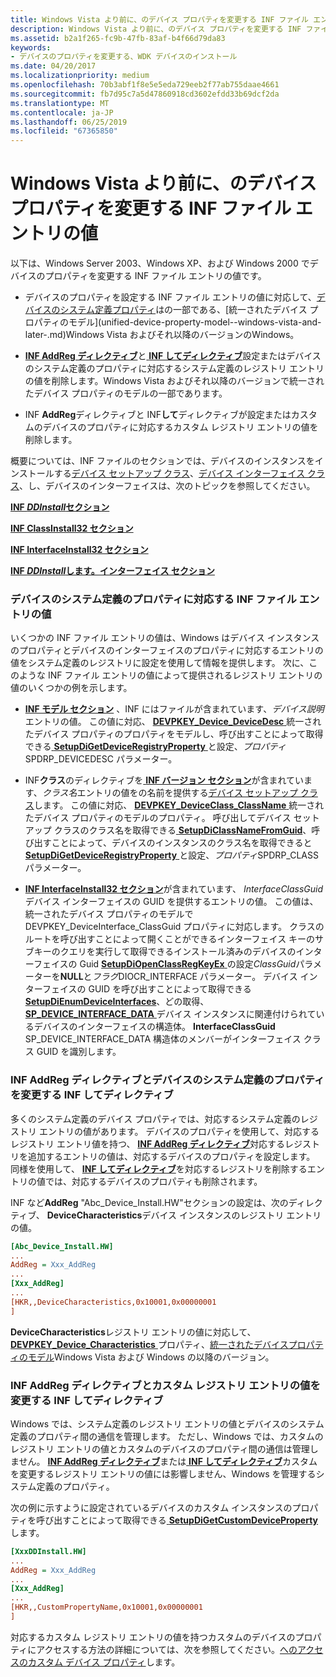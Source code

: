 ```yaml
---
title: Windows Vista より前に、のデバイス プロパティを変更する INF ファイル エントリの値
description: Windows Vista より前に、のデバイス プロパティを変更する INF ファイル エントリの値
ms.assetid: b2a1f265-fc9b-47fb-83af-b4f66d79da83
keywords:
- デバイスのプロパティを変更する、WDK デバイスのインストール
ms.date: 04/20/2017
ms.localizationpriority: medium
ms.openlocfilehash: 70b3abf1f8e5e5eda729eeb2f77ab755daae4661
ms.sourcegitcommit: fb7d95c7a5d47860918cd3602efdd33b69dcf2da
ms.translationtype: MT
ms.contentlocale: ja-JP
ms.lasthandoff: 06/25/2019
ms.locfileid: "67365850"
---
```

# <a name="inf-file-entry-values-that-modify-device-properties-before-windows-vista"></a>Windows Vista より前に、のデバイス プロパティを変更する INF ファイル エントリの値


以下は、Windows Server 2003、Windows XP、および Windows 2000 でデバイスのプロパティを変更する INF ファイル エントリの値です。

-   デバイスのプロパティを設定する INF ファイル エントリの値に対応して、[デバイスのシステム定義プロパティ](https://docs.microsoft.com/previous-versions/ff553413(v=vs.85))はの一部である、[統一されたデバイス プロパティのモデル](unified-device-property-model--windows-vista-and-later-.md)Windows Vista およびそれ以降のバージョンのWindows。

-   [**INF AddReg ディレクティブ**](inf-addreg-directive.md)と[ **INF してディレクティブ**](inf-delreg-directive.md)設定またはデバイスのシステム定義のプロパティに対応するシステム定義のレジストリ エントリの値を削除します。Windows Vista およびそれ以降のバージョンで統一されたデバイス プロパティのモデルの一部であります。

-   INF **AddReg**ディレクティブと INF**して**ディレクティブが設定またはカスタムのデバイスのプロパティに対応するカスタム レジストリ エントリの値を削除します。

概要については、INF ファイルのセクションでは、デバイスのインスタンスをインストールする[デバイス セットアップ クラス](device-setup-classes.md)、[デバイス インターフェイス クラス](device-interface-classes.md)、し、デバイスのインターフェイスは、次のトピックを参照してください。

[**INF *DDInstall*セクション**](inf-ddinstall-section.md)

[**INF ClassInstall32 セクション**](inf-classinstall32-section.md)

[**INF InterfaceInstall32 セクション**](inf-interfaceinstall32-section.md)

[**INF *DDInstall*します。インターフェイス セクション**](inf-ddinstall-interfaces-section.md)

### <a href="" id="inf-file-entry-values-that-correspond-to-system-defined-device-propert"></a>デバイスのシステム定義のプロパティに対応する INF ファイル エントリの値

いくつかの INF ファイル エントリの値は、Windows はデバイス インスタンスのプロパティとデバイスのインターフェイスのプロパティに対応するエントリの値をシステム定義のレジストリに設定を使用して情報を提供します。 次に、このような INF ファイル エントリの値によって提供されるレジストリ エントリの値のいくつかの例を示します。

-   [ **INF モデル セクション**](inf-models-section.md) 、INF にはファイルが含まれています、*デバイス説明*エントリの値。 この値に対応、 [ **DEVPKEY_Device_DeviceDesc** ](https://docs.microsoft.com/windows-hardware/drivers/install/devpkey-device-devicedesc)統一されたデバイス プロパティのプロパティをモデルし、呼び出すことによって取得できる[ **SetupDiGetDeviceRegistryProperty** ](https://docs.microsoft.com/windows/desktop/api/setupapi/nf-setupapi-setupdigetdeviceregistrypropertya)と設定、*プロパティ*SPDRP_DEVICEDESC パラメーター。

-   INF**クラス**のディレクティブを[ **INF バージョン セクション**](inf-version-section.md)が含まれています、*クラス名*エントリの値をの名前を提供する[デバイス セットアップ クラス](device-setup-classes.md)します。 この値に対応、 [ **DEVPKEY_DeviceClass_ClassName** ](https://docs.microsoft.com/windows-hardware/drivers/install/devpkey-deviceclass-classname)統一されたデバイス プロパティのモデルのプロパティ。 呼び出してデバイス セットアップ クラスのクラス名を取得できる[ **SetupDiClassNameFromGuid**](https://docs.microsoft.com/windows/desktop/api/setupapi/nf-setupapi-setupdiclassnamefromguida)、呼び出すことによって、デバイスのインスタンスのクラス名を取得できると[ **SetupDiGetDeviceRegistryProperty** ](https://docs.microsoft.com/windows/desktop/api/setupapi/nf-setupapi-setupdigetdeviceregistrypropertya)と設定、*プロパティ*SPDRP_CLASS パラメーター。

-   [ **INF InterfaceInstall32 セクション**](inf-interfaceinstall32-section.md)が含まれています、 *InterfaceClassGuid*デバイス インターフェイスの GUID を提供するエントリの値。 この値は、統一されたデバイス プロパティのモデルで DEVPKEY_DeviceInterface_ClassGuid プロパティに対応します。 クラスのルートを呼び出すことによって開くことができるインターフェイス キーのサブキーのクエリを実行して取得できるインストール済みのデバイスのインターフェイスの Guid [ **SetupDiOpenClassRegKeyEx** ](https://docs.microsoft.com/windows/desktop/api/setupapi/nf-setupapi-setupdiopenclassregkeyexa) の設定*ClassGuid*パラメーターを**NULL**と*フラグ*DIOCR_INTERFACE パラメーター。 デバイス インターフェイスの GUID を呼び出すことによって取得できる[ **SetupDiEnumDeviceInterfaces**](https://docs.microsoft.com/windows/desktop/api/setupapi/nf-setupapi-setupdienumdeviceinterfaces)、どの取得、 [ **SP_DEVICE_INTERFACE_DATA** ](https://docs.microsoft.com/windows/desktop/api/setupapi/ns-setupapi-_sp_device_interface_data)デバイス インスタンスに関連付けられているデバイスのインターフェイスの構造体。 **InterfaceClassGuid** SP_DEVICE_INTERFACE_DATA 構造体のメンバーがインターフェイス クラス GUID を識別します。

### <a href="" id="inf-addreg-directives-and-inf-delreg-directives-that-modify-system-def"></a>INF AddReg ディレクティブとデバイスのシステム定義のプロパティを変更する INF してディレクティブ

多くのシステム定義のデバイス プロパティでは、対応するシステム定義のレジストリ エントリの値があります。 デバイスのプロパティを使用して、対応するレジストリ エントリ値を持つ、 [ **INF AddReg ディレクティブ**](inf-addreg-directive.md)対応するレジストリを追加するエントリの値は、対応するデバイスのプロパティを設定します。 同様を使用して、 [ **INF してディレクティブ**](inf-delreg-directive.md)を対応するレジストリを削除するエントリの値では、対応するデバイスのプロパティも削除されます。

INF など**AddReg** "Abc_Device_Install.HW"セクションの設定は、次のディレクティブ、 **DeviceCharacteristics**デバイス インスタンスのレジストリ エントリの値。

```ini
[Abc_Device_Install.HW]
...
AddReg = Xxx_AddReg
...
[Xxx_AddReg]
...
[HKR,,DeviceCharacteristics,0x10001,0x00000001
] 
```

**DeviceCharacteristics**レジストリ エントリの値に対応して、 [ **DEVPKEY_Device_Characteristics** ](https://docs.microsoft.com/windows-hardware/drivers/install/devpkey-device-characteristics)プロパティ、[統一されたデバイスプロパティのモデル](unified-device-property-model--windows-vista-and-later-.md)Windows Vista および Windows の以降のバージョン。

### <a href="" id="inf-addreg-directives-and-inf-delreg-directives-that-modify-custom-reg"></a>INF AddReg ディレクティブとカスタム レジストリ エントリの値を変更する INF してディレクティブ

Windows では、システム定義のレジストリ エントリの値とデバイスのシステム定義のプロパティ間の通信を管理します。 ただし、Windows では、カスタムのレジストリ エントリの値とカスタムのデバイスのプロパティ間の通信は管理しません。 [ **INF AddReg ディレクティブ**](inf-addreg-directive.md)または[ **INF してディレクティブ**](inf-delreg-directive.md)カスタムを変更するレジストリ エントリの値には影響しません、Windows を管理するシステム定義のプロパティ。

次の例に示すように設定されているデバイスのカスタム インスタンスのプロパティを呼び出すことによって取得できる[ **SetupDiGetCustomDeviceProperty**](https://docs.microsoft.com/windows/desktop/api/setupapi/nf-setupapi-setupdigetcustomdevicepropertya)します。

```ini
[XxxDDInstall.HW]
...
AddReg = Xxx_AddReg
...
[Xxx_AddReg]
...
[HKR,,CustomPropertyName,0x10001,0x00000001
] 
```

対応するカスタム レジストリ エントリの値を持つカスタムのデバイスのプロパティにアクセスする方法の詳細については、次を参照してください。[へのアクセスのカスタム デバイス プロパティ](accessing-custom-device-properties.md)します。









